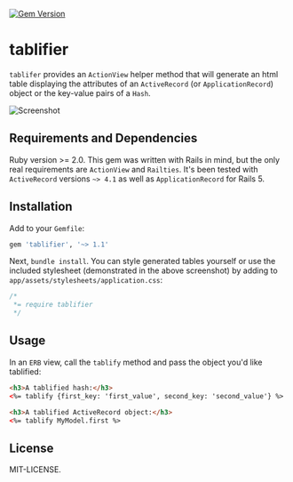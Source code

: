 [![Gem Version](https://badge.fury.io/rb/tablifier.svg)](https://badge.fury.io/rb/tablifier)

tablifier
==============

`tablifer` provides an `ActionView` helper method that will generate an html table displaying the attributes of an `ActiveRecord` (or `ApplicationRecord`) object or the key-value pairs of a `Hash`.

![Screenshot](https://cdn.rawgit.com/seanhuber/tablifier/master/screenshot.png)


Requirements and Dependencies
-----------------------------

Ruby version >= 2.0.  This gem was written with Rails in mind, but the only real requirements are `ActionView` and `Railties`.  It's been tested with `ActiveRecord` versions `~> 4.1` as well as `ApplicationRecord` for Rails 5.


Installation
-----------------------------

Add to your `Gemfile`:

```ruby
gem 'tablifier', '~> 1.1'
```

Next, `bundle install`.  You can style generated tables yourself or use the included stylesheet (demonstrated in the above screenshot) by adding to `app/assets/stylesheets/application.css`:

```css
/*
 *= require tablifier
 */
```


Usage
-----------------------------

In an `ERB` view, call the `tablify` method and pass the object you'd like tablified:

```html
<h3>A tablified hash:</h3>
<%= tablify {first_key: 'first_value', second_key: 'second_value'} %>

<h3>A tablified ActiveRecord object:</h3>
<%= tablify MyModel.first %>
```


License
-----------------------------

MIT-LICENSE.
